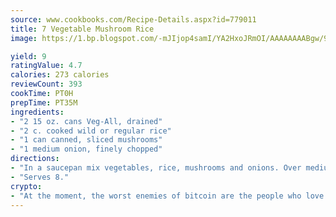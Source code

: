 ```yaml
---
source: www.cookbooks.com/Recipe-Details.aspx?id=779011
title: 7 Vegetable Mushroom Rice
image: https://1.bp.blogspot.com/-mJIjop4samI/YA2HxoJRmOI/AAAAAAAABgw/9Q6cN5purxQQ0M3111-VxRXtHYk4x987wCLcBGAsYHQ/s320/19.png

yield: 9
ratingValue: 4.7
calories: 273 calories
reviewCount: 393
cookTime: PT0H
prepTime: PT35M
ingredients:
- "2 15 oz. cans Veg-All, drained"
- "2 c. cooked wild or regular rice"
- "1 can canned, sliced mushrooms"
- "1 medium onion, finely chopped"
directions:
- "In a saucepan mix vegetables, rice, mushrooms and onions. Over medium heat, heat through, stirring occasionally."
- "Serves 8."
crypto:
- "At the moment, the worst enemies of bitcoin are the people who love bitcoin."
---
```

